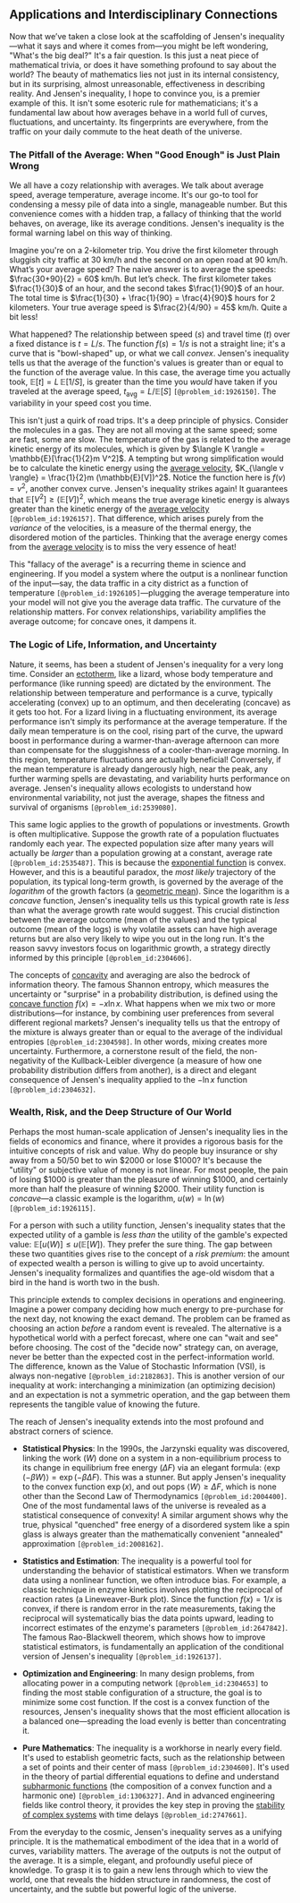 ## Applications and Interdisciplinary Connections

Now that we’ve taken a close look at the scaffolding of Jensen's inequality—what it says and where it comes from—you might be left wondering, "What's the big deal?" It's a fair question. Is this just a neat piece of mathematical trivia, or does it have something profound to say about the world? The beauty of mathematics lies not just in its internal consistency, but in its surprising, almost unreasonable, effectiveness in describing reality. And Jensen's inequality, I hope to convince you, is a premier example of this. It isn't some esoteric rule for mathematicians; it's a fundamental law about how averages behave in a world full of curves, fluctuations, and uncertainty. Its fingerprints are everywhere, from the traffic on your daily commute to the heat death of the universe.

### The Pitfall of the Average: When "Good Enough" is Just Plain Wrong

We all have a cozy relationship with averages. We talk about average speed, average temperature, average income. It's our go-to tool for condensing a messy pile of data into a single, manageable number. But this convenience comes with a hidden trap, a fallacy of thinking that the world behaves, on average, like its average conditions. Jensen's inequality is the formal warning label on this way of thinking.

Imagine you're on a 2-kilometer trip. You drive the first kilometer through sluggish city traffic at 30 km/h and the second on an open road at 90 km/h. What’s your average speed? The naive answer is to average the speeds: $\frac{30+90}{2} = 60$ km/h. But let’s check. The first kilometer takes $\frac{1}{30}$ of an hour, and the second takes $\frac{1}{90}$ of an hour. The total time is $\frac{1}{30} + \frac{1}{90} = \frac{4}{90}$ hours for 2 kilometers. Your true average speed is $\frac{2}{4/90} = 45$ km/h. Quite a bit less!

What happened? The relationship between speed ($s$) and travel time ($t$) over a fixed distance is $t = L/s$. The function $f(s) = 1/s$ is not a straight line; it's a curve that is "bowl-shaped" up, or what we call *convex*. Jensen's inequality tells us that the average of the function's values is greater than or equal to the function of the average value. In this case, the average time you actually took, $\mathbb{E}[t] = L\,\mathbb{E}[1/S]$, is greater than the time you *would* have taken if you traveled at the average speed, $t_{\text{avg}} = L/\mathbb{E}[S]$ `[@problem_id:1926150]`. The variability in your speed cost you time.

This isn't just a quirk of road trips. It's a deep principle of physics. Consider the molecules in a gas. They are not all moving at the same speed; some are fast, some are slow. The temperature of the gas is related to the average kinetic energy of its molecules, which is given by $\langle K \rangle = \mathbb{E}[\frac{1}{2}m V^2]$. A tempting but wrong simplification would be to calculate the kinetic energy using the [average velocity](@article_id:267155), $K_{\langle v \rangle} = \frac{1}{2}m (\mathbb{E}[V])^2$. Notice the function here is $f(v) = v^2$, another convex curve. Jensen's inequality strikes again! It guarantees that $\mathbb{E}[V^2] \ge (\mathbb{E}[V])^2$, which means the true average kinetic energy is always greater than the kinetic energy of the [average velocity](@article_id:267155) `[@problem_id:1926157]`. That difference, which arises purely from the *variance* of the velocities, is a measure of the thermal energy, the disordered motion of the particles. Thinking that the average energy comes from the [average velocity](@article_id:267155) is to miss the very essence of heat!

This "fallacy of the average" is a recurring theme in science and engineering. If you model a system where the output is a nonlinear function of the input—say, the data traffic in a city district as a function of temperature `[@problem_id:1926105]`—plugging the average temperature into your model will not give you the average data traffic. The curvature of the relationship matters. For convex relationships, variability amplifies the average outcome; for concave ones, it dampens it.

### The Logic of Life, Information, and Uncertainty

Nature, it seems, has been a student of Jensen's inequality for a very long time. Consider an [ectotherm](@article_id:151525), like a lizard, whose body temperature and performance (like running speed) are dictated by the environment. The relationship between temperature and performance is a curve, typically accelerating (convex) up to an optimum, and then decelerating (concave) as it gets too hot. For a lizard living in a fluctuating environment, its average performance isn't simply its performance at the average temperature. If the daily mean temperature is on the cool, rising part of the curve, the upward boost in performance during a warmer-than-average afternoon can more than compensate for the sluggishness of a cooler-than-average morning. In this region, temperature fluctuations are actually beneficial! Conversely, if the mean temperature is already dangerously high, near the peak, any further warming spells are devastating, and variability hurts performance on average. Jensen's inequality allows ecologists to understand how environmental variability, not just the average, shapes the fitness and survival of organisms `[@problem_id:2539080]`.

This same logic applies to the growth of populations or investments. Growth is often multiplicative. Suppose the growth rate of a population fluctuates randomly each year. The expected population size after many years will actually be *larger* than a population growing at a constant, average rate `[@problem_id:2535487]`. This is because the [exponential function](@article_id:160923) is convex. However, and this is a beautiful paradox, the *most likely* trajectory of the population, its typical long-term growth, is governed by the average of the *logarithm* of the growth factors (a [geometric mean](@article_id:275033)). Since the logarithm is a *concave* function, Jensen's inequality tells us this typical growth rate is *less* than what the average growth rate would suggest. This crucial distinction between the average outcome (mean of the values) and the typical outcome (mean of the logs) is why volatile assets can have high average returns but are also very likely to wipe you out in the long run. It's the reason savvy investors focus on logarithmic growth, a strategy directly informed by this principle `[@problem_id:2304606]`.

The concepts of [concavity](@article_id:139349) and averaging are also the bedrock of information theory. The famous Shannon entropy, which measures the uncertainty or "surprise" in a probability distribution, is defined using the [concave function](@article_id:143909) $f(x) = -x \ln x$. What happens when we mix two or more distributions—for instance, by combining user preferences from several different regional markets? Jensen's inequality tells us that the entropy of the mixture is always greater than or equal to the average of the individual entropies `[@problem_id:2304598]`. In other words, mixing creates more uncertainty. Furthermore, a cornerstone result of the field, the non-negativity of the Kullback-Leibler divergence (a measure of how one probability distribution differs from another), is a direct and elegant consequence of Jensen's inequality applied to the $-\ln x$ function `[@problem_id:2304632]`.

### Wealth, Risk, and the Deep Structure of Our World

Perhaps the most human-scale application of Jensen's inequality lies in the fields of economics and finance, where it provides a rigorous basis for the intuitive concepts of risk and value. Why do people buy insurance or shy away from a 50/50 bet to win $2000 or lose $1000? It's because the "utility" or subjective value of money is not linear. For most people, the pain of losing $1000 is greater than the pleasure of winning $1000, and certainly more than half the pleasure of winning $2000. Their utility function is *concave*—a classic example is the logarithm, $u(w) = \ln(w)$ `[@problem_id:1926115]`.

For a person with such a utility function, Jensen's inequality states that the expected utility of a gamble is *less than* the utility of the gamble's expected value: $\mathbb{E}[u(W)] \le u(\mathbb{E}[W])$. They prefer the sure thing. The gap between these two quantities gives rise to the concept of a *risk premium*: the amount of expected wealth a person is willing to give up to avoid uncertainty. Jensen's inequality formalizes and quantifies the age-old wisdom that a bird in the hand is worth two in the bush.

This principle extends to complex decisions in operations and engineering. Imagine a power company deciding how much energy to pre-purchase for the next day, not knowing the exact demand. The problem can be framed as choosing an action *before* a random event is revealed. The alternative is a hypothetical world with a perfect forecast, where one can "wait and see" before choosing. The cost of the "decide now" strategy can, on average, never be better than the expected cost in the perfect-information world. The difference, known as the Value of Stochastic Information (VSI), is always non-negative `[@problem_id:2182863]`. This is another version of our inequality at work: interchanging a minimization (an optimizing decision) and an expectation is not a symmetric operation, and the gap between them represents the tangible value of knowing the future.

The reach of Jensen's inequality extends into the most profound and abstract corners of science.

- **Statistical Physics**: In the 1990s, the Jarzynski equality was discovered, linking the work ($W$) done on a system in a non-equilibrium process to its change in equilibrium free energy ($\Delta F$) via an elegant formula: $\langle \exp(-\beta W) \rangle = \exp(-\beta \Delta F)$. This was a stunner. But apply Jensen's inequality to the convex function $\exp(x)$, and out pops $\langle W \rangle \ge \Delta F$, which is none other than the Second Law of Thermodynamics `[@problem_id:2004400]`. One of the most fundamental laws of the universe is revealed as a statistical consequence of convexity! A similar argument shows why the true, physical "quenched" free energy of a disordered system like a spin glass is always greater than the mathematically convenient "annealed" approximation `[@problem_id:2008162]`.

- **Statistics and Estimation**: The inequality is a powerful tool for understanding the behavior of statistical estimators. When we transform data using a nonlinear function, we often introduce bias. For example, a classic technique in enzyme kinetics involves plotting the reciprocal of reaction rates (a Lineweaver-Burk plot). Since the function $f(x)=1/x$ is convex, if there is random error in the rate measurements, taking the reciprocal will systematically bias the data points upward, leading to incorrect estimates of the enzyme's parameters `[@problem_id:2647842]`. The famous Rao-Blackwell theorem, which shows how to improve statistical estimators, is fundamentally an application of the conditional version of Jensen's inequality `[@problem_id:1926137]`.

- **Optimization and Engineering**: In many design problems, from allocating power in a computing network `[@problem_id:2304653]` to finding the most stable configuration of a structure, the goal is to minimize some cost function. If the cost is a convex function of the resources, Jensen's inequality shows that the most efficient allocation is a balanced one—spreading the load evenly is better than concentrating it.

- **Pure Mathematics**: The inequality is a workhorse in nearly every field. It's used to establish geometric facts, such as the relationship between a set of points and their center of mass `[@problem_id:2304600]`. It's used in the theory of partial differential equations to define and understand [subharmonic functions](@article_id:190542) (the composition of a convex function and a harmonic one) `[@problem_id:1306327]`. And in advanced engineering fields like control theory, it provides the key step in proving the [stability of complex systems](@article_id:164868) with time delays `[@problem_id:2747661]`.


From the everyday to the cosmic, Jensen's inequality serves as a unifying principle. It is the mathematical embodiment of the idea that in a world of curves, variability matters. The average of the outputs is not the output of the average. It is a simple, elegant, and profoundly useful piece of knowledge. To grasp it is to gain a new lens through which to view the world, one that reveals the hidden structure in randomness, the cost of uncertainty, and the subtle but powerful logic of the universe.